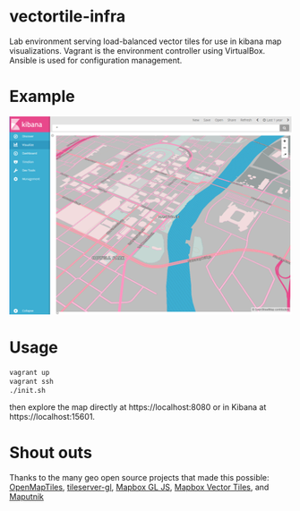 # vectortile-infra
Lab environment serving load-balanced vector tiles for use in kibana map visualizations.
Vagrant is the environment controller using VirtualBox.
Ansible is used for configuration management.

# Example
![The vector map in Kibana](images/kibana.png)

# Usage
```
vagrant up
vagrant ssh
./init.sh
```
then explore the map directly at https://localhost:8080 or in Kibana at https://localhost:15601.

# Shout outs
Thanks to the many geo open source projects that made this possible: [OpenMapTiles](https://github.com/openmaptiles), [tileserver-gl](https://github.com/klokantech/tileserver-gl), [Mapbox GL JS](https://www.mapbox.com/mapbox-gl-js/api/), [Mapbox Vector Tiles](https://www.mapbox.com/vector-tiles/specification/), and [Maputnik](https://github.com/maputnik/editor)
